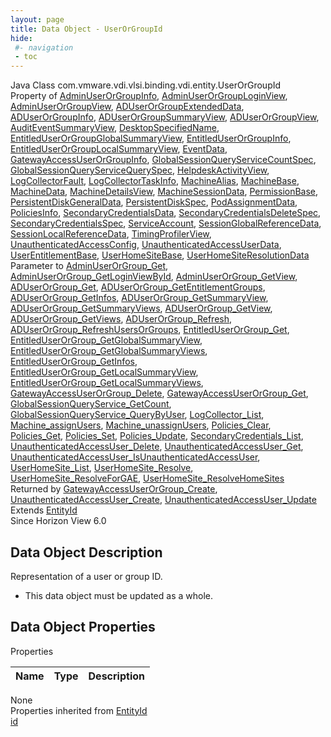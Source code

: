 ```yaml
---
layout: page
title: Data Object - UserOrGroupId
hide:
 #- navigation
 - toc
---
```


  
  
  



Java Class
    com.vmware.vdi.vlsi.binding.vdi.entity.UserOrGroupId  
Property of
     [AdminUserOrGroupInfo](vdi.users.AdminUserOrGroup.AdminUserOrGroupInfo.md#field_detail), [AdminUserOrGroupLoginView](vdi.users.AdminUserOrGroup.AdminUserOrGroupLoginView.md#field_detail), [AdminUserOrGroupView](vdi.users.AdminUserOrGroup.AdminUserOrGroupView.md#field_detail), [ADUserOrGroupExtendedData](vdi.users.ADUserOrGroup.ADUserOrGroupExtendedData.md#field_detail), [ADUserOrGroupInfo](vdi.users.ADUserOrGroup.ADUserOrGroupInfo.md#field_detail), [ADUserOrGroupSummaryView](vdi.users.ADUserOrGroup.ADUserOrGroupSummaryView.md#field_detail), [ADUserOrGroupView](vdi.users.ADUserOrGroup.ADUserOrGroupView.md#field_detail), [AuditEventSummaryView](vdi.infrastructure.AuditEvent.AuditEventSummaryView.md#field_detail), [DesktopSpecifiedName](vdi.resources.Desktop.SpecifiedName.md#field_detail), [EntitledUserOrGroupGlobalSummaryView](vdi.users.EntitledUserOrGroup.EntitledUserOrGroupGlobalSummaryView.md#field_detail), [EntitledUserOrGroupInfo](vdi.users.EntitledUserOrGroup.EntitledUserOrGroupInfo.md#field_detail), [EntitledUserOrGroupLocalSummaryView](vdi.users.EntitledUserOrGroup.EntitledUserOrGroupLocalSummaryView.md#field_detail), [EventData](vdi.infrastructure.EventDatabase.EventData.md#field_detail), [GatewayAccessUserOrGroupInfo](vdi.users.GatewayAccessUserOrGroup.GatewayAccessUserOrGroupInfo.md#field_detail), [GlobalSessionQueryServiceCountSpec](vdi.users.GlobalSessionQueryService.CountSpec.md#field_detail), [GlobalSessionQueryServiceQuerySpec](vdi.users.GlobalSessionQueryService.QuerySpec.md#field_detail), [HelpdeskActivityView](vdi.infrastructure.AuditEvent.HelpdeskActivityView.md#field_detail), [LogCollectorFault](vdi.fault.LogCollectorFault.md#field_detail), [LogCollectorTaskInfo](vdi.utils.logcollector.LogCollector.LogCollectorTaskInfo.md#field_detail), [MachineAlias](vdi.resources.Machine.MachineAlias.md#field_detail), [MachineBase](vdi.resources.Machine.MachineBase.md#field_detail), [MachineData](vdi.resources.Machine.MachineData.md#field_detail), [MachineDetailsView](vdi.resources.Machine.MachineDetailsView.md#field_detail), [MachineSessionData](vdi.resources.Machine.MachineSessionData.md#field_detail), [PermissionBase](vdi.users.Permission.PermissionBase.md#field_detail), [PersistentDiskGeneralData](vdi.resources.PersistentDisk.PersistentDiskGeneralData.md#field_detail), [PersistentDiskSpec](vdi.resources.PersistentDisk.PersistentDiskSpec.md#field_detail), [PodAssignmentData](vdi.federation.PodAssignment.PodAssignmentData.md#field_detail), [PoliciesInfo](vdi.users.Policies.PoliciesInfo.md#field_detail), [SecondaryCredentialsData](vdi.users.SecondaryCredentials.SecondaryCredentialsData.md#field_detail), [SecondaryCredentialsDeleteSpec](vdi.users.SecondaryCredentials.DeleteSpec.md#field_detail), [SecondaryCredentialsSpec](vdi.users.SecondaryCredentials.SecondaryCredentialsSpec.md#field_detail), [ServiceAccount](vdi.health.ADDomainHealth.ServiceAccount.md#field_detail), [SessionGlobalReferenceData](vdi.users.Session.SessionGlobalReferenceData.md#field_detail), [SessionLocalReferenceData](vdi.users.Session.SessionLocalReferenceData.md#field_detail), [TimingProfilerView](vdi.infrastructure.AuditEvent.TimingProfilerView.md#field_detail), [UnauthenticatedAccessConfig](vdi.infrastructure.ConnectionServer.UnauthenticatedAccessConfig.md#field_detail), [UnauthenticatedAccessUserData](vdi.users.UnauthenticatedAccessUser.UnauthenticatedAccessUserData.md#field_detail), [UserEntitlementBase](vdi.users.UserEntitlement.UserEntitlementBase.md#field_detail), [UserHomeSiteBase](vdi.federation.UserHomeSite.UserHomeSiteBase.md#field_detail), [UserHomeSiteResolutionData](vdi.federation.UserHomeSite.UserHomeSiteResolutionData.md#field_detail)  
Parameter to
     [AdminUserOrGroup_Get](vdi.users.AdminUserOrGroup.md#get), [AdminUserOrGroup_GetLoginViewById](vdi.users.AdminUserOrGroup.md#getLoginViewById), [AdminUserOrGroup_GetView](vdi.users.AdminUserOrGroup.md#getView), [ADUserOrGroup_Get](vdi.users.ADUserOrGroup.md#get), [ADUserOrGroup_GetEntitlementGroups](vdi.users.ADUserOrGroup.md#getEntitlementGroups), [ADUserOrGroup_GetInfos](vdi.users.ADUserOrGroup.md#getInfos), [ADUserOrGroup_GetSummaryView](vdi.users.ADUserOrGroup.md#getSummaryView), [ADUserOrGroup_GetSummaryViews](vdi.users.ADUserOrGroup.md#getSummaryViews), [ADUserOrGroup_GetView](vdi.users.ADUserOrGroup.md#getView), [ADUserOrGroup_GetViews](vdi.users.ADUserOrGroup.md#getViews), [ADUserOrGroup_Refresh](vdi.users.ADUserOrGroup.md#refresh), [ADUserOrGroup_RefreshUsersOrGroups](vdi.users.ADUserOrGroup.md#refreshUsersOrGroups), [EntitledUserOrGroup_Get](vdi.users.EntitledUserOrGroup.md#get), [EntitledUserOrGroup_GetGlobalSummaryView](vdi.users.EntitledUserOrGroup.md#getGlobalSummaryView), [EntitledUserOrGroup_GetGlobalSummaryViews](vdi.users.EntitledUserOrGroup.md#getGlobalSummaryViews), [EntitledUserOrGroup_GetInfos](vdi.users.EntitledUserOrGroup.md#getInfos), [EntitledUserOrGroup_GetLocalSummaryView](vdi.users.EntitledUserOrGroup.md#getLocalSummaryView), [EntitledUserOrGroup_GetLocalSummaryViews](vdi.users.EntitledUserOrGroup.md#getLocalSummaryViews), [GatewayAccessUserOrGroup_Delete](vdi.users.GatewayAccessUserOrGroup.md#delete), [GatewayAccessUserOrGroup_Get](vdi.users.GatewayAccessUserOrGroup.md#get), [GlobalSessionQueryService_GetCount](vdi.users.GlobalSessionQueryService.md#getCount), [GlobalSessionQueryService_QueryByUser](vdi.users.GlobalSessionQueryService.md#queryByUser), [LogCollector_List](vdi.utils.logcollector.LogCollector.md#list), [Machine_assignUsers](vdi.resources.Machine.md#assignUsers), [Machine_unassignUsers](vdi.resources.Machine.md#unassignUsers), [Policies_Clear](vdi.users.Policies.md#clear), [Policies_Get](vdi.users.Policies.md#get), [Policies_Set](vdi.users.Policies.md#set), [Policies_Update](vdi.users.Policies.md#update), [SecondaryCredentials_List](vdi.users.SecondaryCredentials.md#list), [UnauthenticatedAccessUser_Delete](vdi.users.UnauthenticatedAccessUser.md#delete), [UnauthenticatedAccessUser_Get](vdi.users.UnauthenticatedAccessUser.md#get), [UnauthenticatedAccessUser_IsUnauthenticatedAccessUser](vdi.users.UnauthenticatedAccessUser.md#isUnauthenticatedAccessUser), [UserHomeSite_List](vdi.federation.UserHomeSite.md#list), [UserHomeSite_Resolve](vdi.federation.UserHomeSite.md#resolve), [UserHomeSite_ResolveForGAE](vdi.federation.UserHomeSite.md#resolveForGAE), [UserHomeSite_ResolveHomeSites](vdi.federation.UserHomeSite.md#resolveHomeSites)  
Returned by
     [GatewayAccessUserOrGroup_Create](vdi.users.GatewayAccessUserOrGroup.md#create), [UnauthenticatedAccessUser_Create](vdi.users.UnauthenticatedAccessUser.md#create), [UnauthenticatedAccessUser_Update](vdi.users.UnauthenticatedAccessUser.md#update)  
Extends
     [EntityId](vdi.EntityId.md)  
Since 
    Horizon View 6.0

## Data Object Description 

Representation of a user or group ID. 

  * This data object must be updated as a whole.



## Data Object Properties

Properties

Name |  Type |  Description   
---|---|---  
None  
Properties inherited from [EntityId](vdi.EntityId.md)  
[id](vdi.EntityId.md#id)  
  
  
 
  
  

